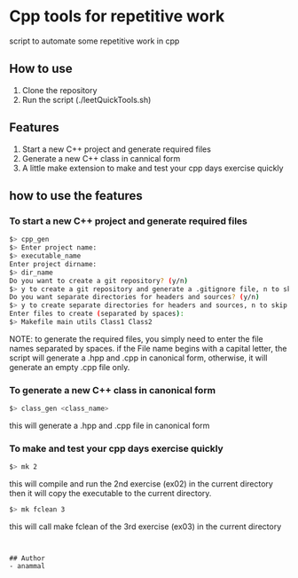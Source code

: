 # Cpp tools for repetitive work
script to automate some repetitive work in cpp
## How to use
1. Clone the repository
2. Run the script (./leetQuickTools.sh)

## Features
1. Start a new C++ project and generate required files
2. Generate a new C++ class in cannical form
3. A little make extension to make and test your cpp days exercise quickly

## how to use the features

### To start a new C++ project and generate required files
```bash
$> cpp_gen
$> Enter project name:
$> executable_name
Enter project dirname:
$> dir_name
Do you want to create a git repository? (y/n)
$> y to create a git repository and generate a .gitignore file, n to skip
Do you want separate directories for headers and sources? (y/n)
$> y to create separate directories for headers and sources, n to skip
Enter files to create (separated by spaces):
$> Makefile main utils Class1 Class2
```
NOTE: to generate the required files, you simply need to enter the file names separated by spaces.
    if the File name begins with a capital letter, the script will generate a .hpp and .cpp in canonical form,
    otherwise, it will generate an empty .cpp file only.

### To generate a new C++ class in canonical form
```bash
$> class_gen <class_name>
```
this will generate a .hpp and .cpp file in canonical form

### To make and test your cpp days exercise quickly
```bash
$> mk 2
```
this will compile and run the 2nd exercise (ex02) in the current directory
then it will copy the executable to the current directory.

```bash
$> mk fclean 3
```
this will call make fclean of the 3rd exercise (ex03) in the current directory
```


## Author
- anammal